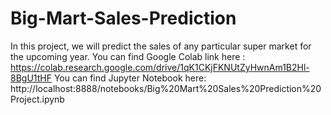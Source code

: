 # Big-Mart-Sales-Prediction
In this project, we will predict the sales of any particular super market for the upcoming year. 
You can find Google Colab link here : https://colab.research.google.com/drive/1qK1CKjFKNUtZyHwnAm1B2Hl-8BgU1tHF
You can find Jupyter Notebook here: http://localhost:8888/notebooks/Big%20Mart%20Sales%20Prediction%20Project.ipynb
